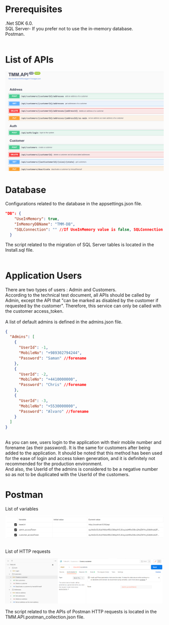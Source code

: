 # Prerequisites
.Net SDK 6.0. <br/>
SQL Server- If you prefer not to use the in-memory database. <br/>
Postman. <br/> <br/>


# List of APIs
![apis](apis.PNG)


# Database
Configurations related to the database in the appsettings.json file.

```json
"DB": {
    "UseInMemory": true,
    "InMemoryDBName": "TMM-DB",
    "SQLConnection": "" //If UseInMemory value is false, SQLConnection should be set.
  }
```
The script related to the migration of SQL Server tables is located in the Install.sql file.
<br/><br/>
# Application Users
There are two types of users : Admin and Customers. <br/>
According to the technical test document, all APIs should be called by Admin, except the API that "can be marked as disabled by the customer if requested by the customer". Therefore, this service can only be called with the customer access_token.
<br/><br/>
A list of default admins is defined in the admins.json file.

```json
{
  "Admins": [
    {
      "UserId": -1,
      "MobileNo": "+989302794244",
      "Password": "Saman" //forename
    },
    {
      "UserId": -2,
      "MobileNo": "+4410000000",
      "Password": "Chris" //forename
    },
    {
      "UserId": -3,
      "MobileNo": "+5530000000",
      "Password": "Alvaro" //forename
    }
  ]
}
```
<br/>
As you can see, users login to the application with their mobile number and forename (as their password). It is the same for customers after being added to the application. It should be noted that this method has been used for the ease of login and access token generation, and it is definitely not recommended for the production environment.
<br/> And also, the UserId of the admins is considered to be a negative number so as not to be duplicated with the UserId of the customers.

# Postman

List of variables

![variables](variables.PNG)
<br/><br/>

List of HTTP requests 

![requests](postman.PNG)

The script related to the APIs of Postman HTTP requests is located in the TMM.API.postman_collection.json file. <br/>




